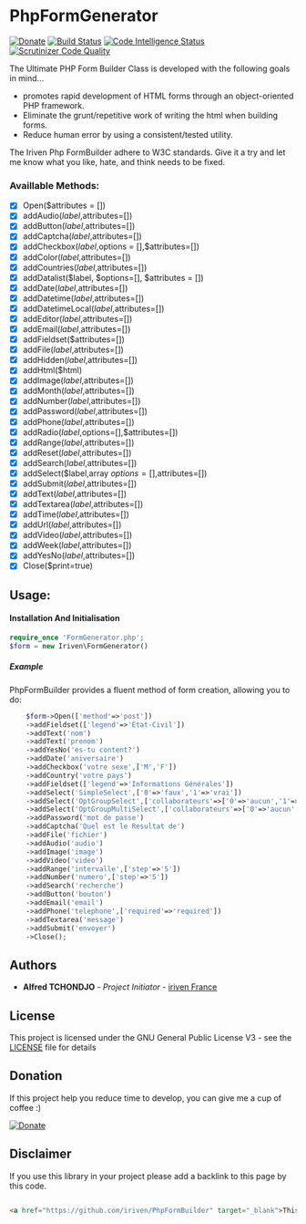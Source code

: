# PhpFormGenerator

[![Donate](https://img.shields.io/badge/Donate-PayPal-green.svg)](https://www.paypal.com/cgi-bin/webscr?cmd=_s-xclick&hosted_button_id=XDCFPNTKUC4TU)
[![Build Status](https://scrutinizer-ci.com/g/iriven/PhpFormGenerator/badges/build.png?b=master)](https://scrutinizer-ci.com/g/iriven/PhpFormGenerator/build-status/master)
[![Code Intelligence Status](https://scrutinizer-ci.com/g/iriven/PhpFormGenerator/badges/code-intelligence.svg?b=master)](https://scrutinizer-ci.com/code-intelligence)
[![Scrutinizer Code Quality](https://scrutinizer-ci.com/g/iriven/PhpFormGenerator/badges/quality-score.png?b=master)](https://scrutinizer-ci.com/g/iriven/PhpFormGenerator/?branch=master)

The Ultimate PHP Form Builder Class is developed with the following goals in mind...

  - promotes rapid development of HTML forms through an object-oriented PHP framework.
  - Eliminate the grunt/repetitive work of writing the html when building forms.
  - Reduce human error by using a consistent/tested utility.
  
The Iriven Php FormBuilder adhere to W3C standards. 
Give it a try and let me know what you like, hate, and think needs to be fixed.


### Availlable Methods:

- [x] Open($attributes = [])
- [x] addAudio($label,$attributes=[])
- [x] addButton($label,$attributes=[])
- [x] addCaptcha($label,$attributes=[])
- [x] addCheckbox($label,$options = [],$attributes=[])
- [x] addColor($label,$attributes=[])
- [x] addCountries($label,$attributes=[])
- [x] addDatalist($label, $options=[], $attributes = [])
- [x] addDate($label,$attributes=[])
- [x] addDatetime($label,$attributes=[])
- [x] addDatetimeLocal($label,$attributes=[])
- [x] addEditor($label,$attributes=[])
- [x] addEmail($label,$attributes=[])
- [x] addFieldset($attributes=[])
- [x] addFile($label,$attributes=[])
- [x] addHidden($label,$attributes=[])
- [x] addHtml($html)
- [x] addImage($label,$attributes=[])
- [x] addMonth($label,$attributes=[])
- [x] addNumber($label,$attributes=[])
- [x] addPassword($label,$attributes=[])
- [x] addPhone($label,$attributes=[])
- [x] addRadio($label,$options=[],$attributes=[])
- [x] addRange($label,$attributes=[])
- [x] addReset($label,$attributes=[])
- [x] addSearch($label,$attributes=[])
- [x] addSelect($label,array $options = [],$attributes=[])
- [x] addSubmit($label,$attributes=[])
- [x] addText($label,$attributes=[])
- [x] addTextarea($label,$attributes=[])
- [x] addTime($label,$attributes=[])
- [x] addUrl($label,$attributes=[])
- [x] addVideo($label,$attributes=[])
- [x] addWeek($label,$attributes=[])
- [x] addYesNo($label,$attributes=[])
- [x] Close($print=true)

## Usage: 

#### Installation And Initialisation
```php
require_once 'FormGenerator.php';
$form = new Iriven\FormGenerator()
```
##### Example 

PhpFormBuilder provides a fluent method of form creation, allowing you to do:

```php
    $form->Open(['method'=>'post'])
    ->addFieldset(['legend'=>'Etat-Civil'])
    ->addText('nom')
    ->addText('prenom')
    ->addYesNo('es-tu content?')
    ->addDate('aniversaire')
    ->addCheckbox('votre sexe',['M','F'])
    ->addCountry('votre pays')
    ->addFieldset(['legend'=>'Informations Générales'])
    ->addSelect('SimpleSelect',['0'=>'faux','1'=>'vrai'])
    ->addSelect('OptGroupSelect',['collaborateurs'=>['0'=>'aucun','1'=>'1 personne','6'=>'6 personnes'],'auteur'=>['2'=>'alfred','3'=>'iriven','4'=>'iriventeam']],['name'=>'selection2','value'=>'3'])
    ->addSelect('OptGroupMultiSelect',['collaborateurs'=>['0'=>'aucun','1'=>'1 personne','6'=>'6 personnes'],'auteur'=>['2'=>'alfred','3'=>'iriven','4'=>'iriventeam']],['name'=>'selection3','multiple'=>'multiple'])
    ->addPassword('mot de passe')
    ->addCaptcha('Quel est le Resultat de')
    ->addFile('fichier')
    ->addAudio('audio')
    ->addImage('image')
    ->addVideo('video')
    ->addRange('intervalle',['step'=>'5'])
    ->addNumber('numero',['step'=>'5'])
    ->addSearch('recherche')
    ->addButton('bouton')
    ->addEmail('email')
    ->addPhone('telephone',['required'=>'required'])
    ->addTextarea('message')
    ->addSubmit('envoyer')
    ->Close();
```

## Authors

* **Alfred TCHONDJO** - *Project Initiator* - [iriven France](https://www.facebook.com/Tchalf)

## License

This project is licensed under the GNU General Public License V3 - see the [LICENSE](LICENSE) file for details

## Donation

If this project help you reduce time to develop, you can give me a cup of coffee :)

[![Donate](https://img.shields.io/badge/Donate-PayPal-green.svg)](https://www.paypal.com/cgi-bin/webscr?cmd=_s-xclick&hosted_button_id=XDCFPNTKUC4TU)

## Disclaimer

If you use this library in your project please add a backlink to this page by this code.

```html

<a href="https://github.com/iriven/PhpFormBuilder" target="_blank">This Project Uses Alfred's TCHONDJO PhpFormBuilder Library.</a>
```
